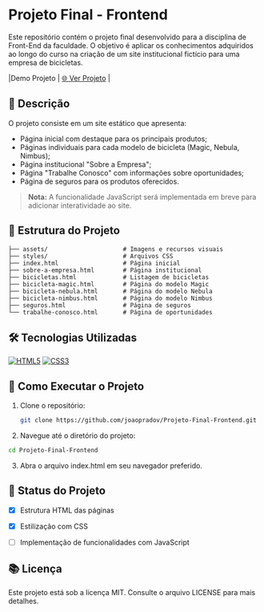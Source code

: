 # Projeto Final - Frontend

Este repositório contém o projeto final desenvolvido para a disciplina de Front-End da faculdade. O objetivo é aplicar os conhecimentos adquiridos ao longo do curso na criação de um site institucional fictício para uma empresa de bicicletas. <br>

|Demo Projeto |  [🌐 Ver Projeto](https://joaopradov.github.io/Projeto-Final-Frontend) |<br>

## 📄 Descrição

O projeto consiste em um site estático que apresenta:

- Página inicial com destaque para os principais produtos;
- Páginas individuais para cada modelo de bicicleta (Magic, Nebula, Nimbus);
- Página institucional "Sobre a Empresa";
- Página "Trabalhe Conosco" com informações sobre oportunidades;
- Página de seguros para os produtos oferecidos.

> **Nota:** A funcionalidade JavaScript será implementada em breve para adicionar interatividade ao site.


## 🧱 Estrutura do Projeto
```
├── assets/                     # Imagens e recursos visuais
├── styles/                     # Arquivos CSS
├── index.html                  # Página inicial
├── sobre-a-empresa.html        # Página institucional
├── bicicletas.html             # Listagem de bicicletas
├── bicicleta-magic.html        # Página do modelo Magic
├── bicicleta-nebula.html       # Página do modelo Nebula
├── bicicleta-nimbus.html       # Página do modelo Nimbus
├── seguros.html                # Página de seguros
└── trabalhe-conosco.html       # Página de oportunidades
```


## 🛠️ Tecnologias Utilizadas
[![HTML5](https://img.shields.io/badge/HTML5-E34F26?style=for-the-badge&logo=html5&logoColor=white)](https://developer.mozilla.org/en-US/docs/Web/HTML)
[![CSS3](https://img.shields.io/badge/CSS3-1572B6?style=for-the-badge&logo=css3&logoColor=white)](https://developer.mozilla.org/en-US/docs/Web/CSS)


## 🚀 Como Executar o Projeto

1. Clone o repositório:

   ```bash
   git clone https://github.com/joaopradov/Projeto-Final-Frontend.git

2. Navegue até o diretório do projeto:

 ```bash
cd Projeto-Final-Frontend
 ```

3. Abra o arquivo index.html em seu navegador preferido.

## 📌 Status do Projeto

- [x] Estrutura HTML das páginas
- [x] Estilização com CSS
- [ ] Implementação de funcionalidades com JavaScript


## 📚 Licença

Este projeto está sob a licença MIT. Consulte o arquivo LICENSE para mais detalhes.
